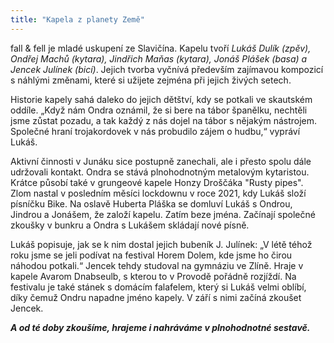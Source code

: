 ```yaml
---
title: "Kapela z planety Země"
---
```


fall & fell je mladé uskupení ze Slavičína.
Kapelu tvoří _Lukáš Dulík (zpěv), Ondřej Machů (kytara),
Jindřich Maňas (kytara), Jonáš Plášek (basa) a Jencek Julínek (bicí)_.
Jejich tvorba vyčnívá především zajímavou kompozicí s náhlými změnami,
které si užijete zejména při jejich živých setech.

Historie kapely sahá daleko do jejich dětštví, kdy se potkali
ve skautském oddíle. „Když nám Ondra  oznámil, že si bere na tábor španělku,
nechtěli jsme zůstat pozadu, a tak každý z nás dojel na tábor
s nějakým nástrojem. Společné hraní trojakordovek v nás
probudilo zájem o hudbu,“ vypráví Lukáš.


Aktivní činnosti v Junáku sice postupně zanechali,
ale i přesto spolu dále udržovali kontakt.
Ondra se stává plnohodnotným metalovým kytaristou. Krátce působí
také v grungeové kapele Honzy Droščáka "Rusty pipes".
Zlom nastal v posledním měsíci lockdownu v roce 2021, kdy Lukáš složí
písníčku Bike. Na oslavě Huberta Pláška se domluví Lukáš s Ondrou,
Jindrou a Jonášem, že založí kapelu. Zatím beze jména.
Začínají společné zkoušky v bunkru a Ondra s Lukášem skládají nové písně.

Lukáš popisuje, jak se k nim dostal jejich bubeník J. Julínek:
„V létě téhož roku jsme se jeli podívat na festival Horem Dolem,
kde jsme ho čirou náhodou potkali.“
Jencek tehdy studoval na gymnáziu ve Zlíně. Hraje v kapele
Avarom Dnabseulb, s kterou to v Provodě pořádně rozjíždí.
Na festivalu je také stánek s domácím
falafelem, který si Lukáš velmi oblíbí, díky čemuž Ondru napadne jméno kapely.
V září s nimi začíná zkoušet Jencek.

*__**A od té doby zkoušíme, hrajeme i nahráváme v plnohodnotné sestavě.**__*
